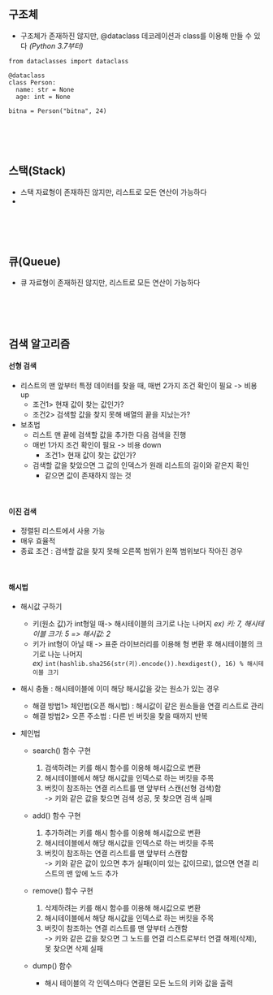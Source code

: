 
## 구조체

- 구조체가 존재하진 않지만, @dataclass 데코레이션과 class를 이용해 만들 수 있다 _(Python 3.7부터)_

```
from dataclasses import dataclass

@dataclass
class Person:
  name: str = None
  age: int = None
```
```
bitna = Person("bitna", 24)
```

<br><br><br>

## 스택(Stack)
- 스택 자료형이 존재하진 않지만, 리스트로 모든 연산이 가능하다
- 

<br><br><br>

## 큐(Queue)
- 큐 자료형이 존재하진 않지만, 리스트로 모든 연산이 가능하다

<br><br><br>

## 검색 알고리즘

#### 선형 검색
- 리스트의 맨 앞부터 특정 데이터를 찾을 때, 매번 2가지 조건 확인이 필요 -> 비용 up
  - 조건1> 현재 값이 찾는 값인가?
  - 조건2> 검색할 값을 찾지 못해 배열의 끝을 지났는가?
- 보초법
  - 리스트 맨 끝에 검색할 값을 추가한 다음 검색을 진행
  - 매번 1가지 조건 확인이 필요 -> 비용 down
    - 조건1> 현재 값이 찾는 값인가?
  - 검색할 값을 찾았으면 그 값의 인덱스가 원래 리스트의 길이와 같은지 확인
    - 같으면 값이 존재하지 않는 것 
<br>

#### 이진 검색
- 정렬된 리스트에서 사용 가능
- 매우 효율적
- 종료 조건 : 검색할 값을 찾지 못해 오른쪽 범위가 왼쪽 범위보다 작아진 경우

<br>

#### 해시법
- 해시값 구하기
  - 키(원소 값)가 int형일 때-> 해시테이블의 크기로 나눈 나머지 _ex) 키: 7, 해시테이블 크기: 5 => 해시값: 2_
  - 키가 int형이 아닐 때 -> 표준 라이브러리를 이용해 형 변환 후 해시테이블의 크기로 나눈 나머지 <br>
  _ex)_ `int(hashlib.sha256(str(키).encode()).hexdigest(), 16) % 해시테이블 크기`
  
  
- 해시 충돌 : 해시테이블에 이미 해당 해시값을 갖는 원소가 있는 경우
  - 해결 방법1> 체인법(오픈 해시법) : 해시값이 같은 원소들을 연결 리스트로 관리
  - 해결 방법2> 오픈 주소법 : 다른 빈 버킷을 찾을 때까지 반복


- 체인법
  - search() 함수 구현
    1. 검색하려는 키를 해시 함수를 이용해 해시값으로 변환
    2. 해시테이블에서 해당 해시값을 인덱스로 하는 버킷을 주목
    3. 버킷이 참조하는 연결 리스트를 맨 앞부터 스캔(선형 검색)함
    <br>  -> 키와 같은 값을 찾으면 검색 성공, 못 찾으면 검색 실패

  - add() 함수 구현
    1. 추가하려는 키를 해시 함수를 이용해 해시값으로 변환
    2. 해시테이블에서 해당 해시값을 인덱스로 하는 버킷을 주목
    3. 버킷이 참조하는 연결 리스트를 맨 앞부터 스캔함
     <br>  -> 키와 같은 값이 있으면 추가 실패(이미 있는 값이므로), 없으면 연결 리스트의 맨 앞에 노드 추가

  - remove() 함수 구현
    1. 삭제하려는 키를 해시 함수를 이용해 해시값으로 변환
    2. 해시테이블에서 해당 해시값을 인덱스로 하는 버킷을 주목
    3. 버킷이 참조하는 연결 리스트를 맨 앞부터 스캔함
     <br>  -> 키와 같은 값을 찾으면 그 노드를 연결 리스트로부터 연결 해제(삭제), 못 찾으면 삭제 실패

  - dump() 함수
    - 해시 테이블의 각 인덱스마다 연결된 모든 노드의 키와 값을 출력

